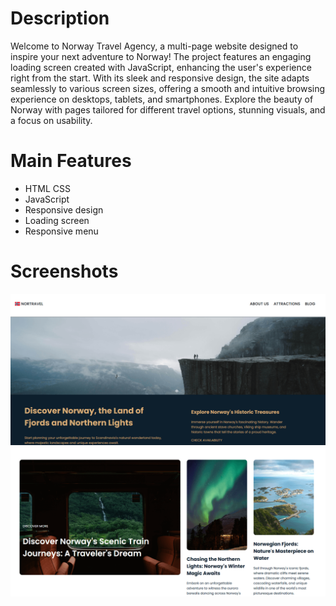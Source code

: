 # Description

Welcome to Norway Travel Agency, a multi-page website designed to inspire your next adventure to Norway! The project features an engaging loading screen created with JavaScript, 
enhancing the user's experience right from the start. With its sleek and responsive design, the site adapts seamlessly to various screen sizes, offering a smooth and intuitive 
browsing experience on desktops, tablets, and smartphones. Explore the beauty of Norway with pages tailored for different travel options, stunning visuals, and a focus on 
usability.

# Main Features
- HTML CSS
- JavaScript
- Responsive design
- Loading screen
- Responsive menu

# Screenshots
![Screenshot](./screenshot/img1.PNG)
![Screenshot](./screenshot/img2.PNG)
